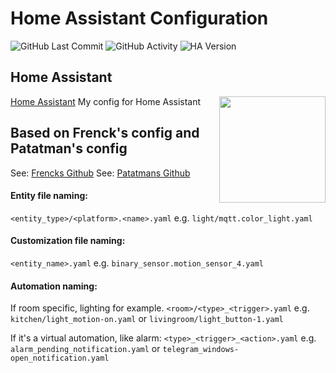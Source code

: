 # Home Assistant Configuration
![GitHub Last Commit][last-commit-shield]
![GitHub Activity][commits-shield]
![HA Version][ha-version-shield]

## Home Assistant
[Home Assistant][hassurl]
My config for Home Assistant
<img align="right" src="https://upload.wikimedia.org/wikipedia/commons/thumb/6/6e/Home_Assistant_Logo.svg/519px-Home_Assistant_Logo.svg.png?raw=true" height="170">

## Based on Frenck's config and Patatman's config
See: [Frencks Github][frencksgithub]
See: [Patatmans Github][patatmangithub]

[frencksgithub]: https://github.com/frenck/home-assistant-config
[patatmangithub]: https://github.com/patatman/patatman-homeassistant-config
[hassurl]: https://www.home-assistant.io/

#### Entity file naming:
`<entity_type>/<platform>.<name>.yaml` e.g. `light/mqtt.color_light.yaml`

#### Customization file naming:
`<entity_name>.yaml` e.g. `binary_sensor.motion_sensor_4.yaml`

#### Automation naming:
If room specific, lighting for example.
`<room>/<type>_<trigger>.yaml` e.g. `kitchen/light_motion-on.yaml` or `livingroom/light_button-1.yaml`

If it's a virtual automation, like alarm:
`<type>_<trigger>_<action>.yaml` e.g. `alarm_pending_notification.yaml` or `telegram_windows-open_notification.yaml`

[last-commit-shield]: https://img.shields.io/github/last-commit/broekhuisg/home-assistant-config.svg
[commits-shield]: https://img.shields.io/github/commit-activity/y/broekhuisg/home-assistant-config.svg
[ha-version-shield]: https://img.shields.io/badge/Home%20Assistant-2024.8.0-blue.svg
